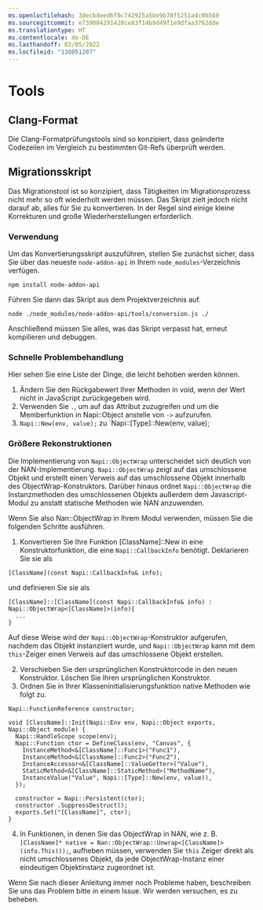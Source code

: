 ```yaml
---
ms.openlocfilehash: 3decbdeed6f0c742925a5be9b78f5251a4c0b569
ms.sourcegitcommit: e739004291428ce83f14b9d49f1e9dfaa3762dde
ms.translationtype: HT
ms.contentlocale: de-DE
ms.lasthandoff: 02/05/2022
ms.locfileid: "138051207"
---
```

# <a name="tools"></a>Tools

## <a name="clang-format"></a>Clang-Format

Die Clang-Formatprüfungstools sind so konzipiert, dass geänderte Codezeilen im Vergleich zu bestimmten Git-Refs überprüft werden.

## <a name="migration-script"></a>Migrationsskript

Das Migrationstool ist so konzipiert, dass Tätigkeiten im Migrationsprozess nicht mehr so oft wiederholt werden müssen. Das Skript zielt jedoch nicht darauf ab, alles für Sie zu konvertieren. In der Regel sind einige kleine Korrekturen und große Wiederherstellungen erforderlich.

### <a name="how-to-use"></a>Verwendung

Um das Konvertierungsskript auszuführen, stellen Sie zunächst sicher, dass Sie über das neueste `node-addon-api` in Ihrem `node_modules`-Verzeichnis verfügen.
```
npm install node-addon-api
```

Führen Sie dann das Skript aus dem Projektverzeichnis auf.
```
node ./node_modules/node-addon-api/tools/conversion.js ./
```

Anschließend müssen Sie alles, was das Skript verpasst hat, erneut kompilieren und debuggen.


### <a name="quick-fixes"></a>Schnelle Problembehandlung
Hier sehen Sie eine Liste der Dinge, die leicht behoben werden können.
  1. Ändern Sie den Rückgabewert Ihrer Methoden in void, wenn der Wert nicht in JavaScript zurückgegeben wird.
  2. Verwenden Sie `.`, um auf das Attribut zuzugreifen und um die Memberfunktion in Napi::Object anstelle von `->` aufzurufen.
  3. `Napi::New(env, value);` zu `Napi::[Type]::New(env, value);


### <a name="major-reconstructions"></a>Größere Rekonstruktionen
Die Implementierung von `Napi::ObjectWrap` unterscheidet sich deutlich von der NAN-Implementierung. `Napi::ObjectWrap` zeigt auf das umschlossene Objekt und erstellt einen Verweis auf das umschlossene Objekt innerhalb des ObjectWrap-Konstruktors. Darüber hinaus ordnet `Napi::ObjectWrap` die Instanzmethoden des umschlossenen Objekts außerdem dem Javascript-Modul zu anstatt statische Methoden wie NAN anzuwenden.

Wenn Sie also Nan::ObjectWrap in Ihrem Modul verwenden, müssen Sie die folgenden Schritte ausführen.

  1. Konvertieren Sie Ihre Funktion [ClassName]::New in eine Konstruktorfunktion, die eine `Napi::CallbackInfo` benötigt. Deklarieren Sie sie als
```
[ClassName](const Napi::CallbackInfo& info);
```
und definieren Sie sie als
```
[ClassName]::[ClassName](const Napi::CallbackInfo& info) : Napi::ObjectWrap<[ClassName]>(info){
  ...
}
```
Auf diese Weise wird der `Napi::ObjectWrap`-Konstruktor aufgerufen, nachdem das Objekt instanziiert wurde, und `Napi::ObjectWrap` kann mit dem `this`-Zeiger einen Verweis auf das umschlossene Objekt erstellen.

  2. Verschieben Sie den ursprünglichen Konstruktorcode in den neuen Konstruktor. Löschen Sie Ihren ursprünglichen Konstruktor.
  3. Ordnen Sie in Ihrer Klasseninitialisierungsfunktion native Methoden wie folgt zu.
```
Napi::FunctionReference constructor;

void [ClassName]::Init(Napi::Env env, Napi::Object exports, Napi::Object module) {
  Napi::HandleScope scope(env);
  Napi::Function ctor = DefineClass(env, "Canvas", {
    InstanceMethod<&[ClassName]::Func1>("Func1"),
    InstanceMethod<&[ClassName]::Func2>("Func2"),
    InstanceAccessor<&[ClassName]::ValueGetter>("Value"),
    StaticMethod<&[ClassName]::StaticMethod>("MethodName"),
    InstanceValue("Value", Napi::[Type]::New(env, value)),
  });

  constructor = Napi::Persistent(ctor);
  constructor .SuppressDestruct();
  exports.Set("[ClassName]", ctor);
}
```
  4. In Funktionen, in denen Sie das ObjectWrap in NAN, wie z. B. `[ClassName]* native = Nan::ObjectWrap::Unwrap<[ClassName]>(info.This());`, aufheben müssen, verwenden Sie `this` Zeiger direkt als nicht umschlossenes Objekt, da jede ObjectWrap-Instanz einer eindeutigen Objektinstanz zugeordnet ist.


Wenn Sie nach dieser Anleitung immer noch Probleme haben, beschreiben Sie uns das Problem bitte in einem Issue. Wir werden versuchen, es zu beheben.
